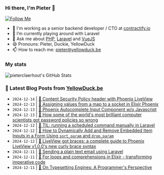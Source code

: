 ### Hi there, I'm Pieter 👋  
[![Follow Me](https://img.shields.io/github/followers/pieterclaerhout?label=Follow&style=social)](https://github.com/pieterclaerhout)

- 🏢 I'm working as a senior backend developer / CTO at [contractify.io](https://contractify.io)
- 🌱 I’m currently playing around with Laravel
- 💬 Ask me about [PHP](https://php.net), [Laravel](http://laravel.com) and [VueJS](https://vuejs.org)
- 😄 Pronouns: Pieter, Duckie, YellowDuck
- 📫 How to reach me: pieter@yellowduck.be

### My stats

![pieterclaerhout's GitHub Stats](https://github-readme-stats.vercel.app/api?username=pieterclaerhout&show_icons=true&count_private=true&line_height=40)

### 📩 Latest Blog Posts from [YellowDuck.be](https://www.yellowduck.be/)
<!-- BLOG-POST-LIST:START -->
- `2024-12-14` | [🔗 Content Security Policy header with Phoenix LiveView](https://www.yellowduck.be/posts/dan-schultzer-content-security-policy-header-with-phoenix-liveview)  
- `2024-12-13` | [🐥 Assigning values from a map to a socket in Elixir Phoenix](https://www.yellowduck.be/posts/assigning-values-from-a-map-to-a-socket-in-elixir-phoenix)  
- `2024-12-13` | [🔗 Phoenix Autocomplete Input Component w/o Javascript](https://www.yellowduck.be/posts/autocomplete-input-component-w-o-javascript)  
- `2024-12-13` | [🔗 How some of the world&#39;s most brilliant computer scientists got password policies so wrong](https://www.yellowduck.be/posts/how-some-of-the-worlds-most-brilliant-computer-scientists-got-password-policies-so-wrong)  
- `2024-12-12` | [🐥 TIL: running a scheduled command manually in Laravel](https://www.yellowduck.be/posts/til-running-a-scheduled-command-manually-in-laravel)  
- `2024-12-12` | [🔗 How to Dynamically Add and Remove Embedded Item Inputs in a Form Using `sort_param` and `drop_param`](https://www.yellowduck.be/posts/how-to-dynamically-add-and-remove-embedded-item-inputs-in-a-form-using-sort-param-and-drop-param)  
- `2024-12-12` | [🔗 LiveView got braces: a complete guide to Phoenix LiveView v1.0.0&#39;s new curly brace syntax](https://www.yellowduck.be/posts/liveview-got-braces-a-complete-guide-to-phoenix-liveview-v1-0-0s-new-curly-brace-syntax)  
- `2024-12-11` | [🐥 Sending a plain text email using Laravel](https://www.yellowduck.be/posts/sending-a-plain-text-email-using-laravel)  
- `2024-12-11` | [🔗 For loops and comprehensions in Elixir - transforming imperative code](https://www.yellowduck.be/posts/for-loops-and-comprehensions-in-elixir-transforming-imperative-code)  
- `2024-12-11` | [🔗 On Typesetting Engines: A Programmer&#39;s Perspective](https://www.yellowduck.be/posts/on-typesetting-engines-a-programmers-perspective)  

<!-- BLOG-POST-LIST:END -->
